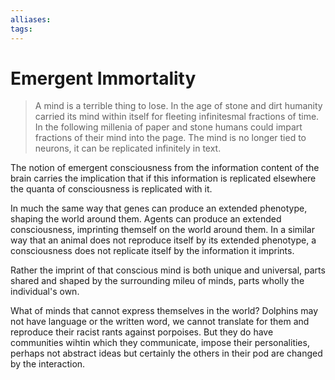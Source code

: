 ```yaml
---
alliases:
tags:
---
```


# Emergent Immortality

> A mind is a terrible thing to lose. In the age of stone and dirt humanity carried its mind within itself for fleeting infinitesmal fractions of time. In the following millenia of paper and stone humans could impart fractions of their mind into the page. The mind is no longer tied to neurons, it can be replicated infinitely in text.

The notion of emergent consciousness from the information content of the brain carries the implication that if this information is replicated elsewhere the quanta of consciousness is replicated with it. 

In much the same way that genes can produce an extended phenotype, shaping the world around them. Agents can produce an extended consciousness, imprinting themself on the world around them. In a similar way that an animal does not reproduce itself by its extended phenotype, a consciousness does not replicate itself by the information it imprints. 

Rather the imprint of that conscious mind is both unique and universal, parts shared and shaped by the surrounding mileu of minds, parts wholly the individual's own. 

What of minds that cannot express themselves in the world? Dolphins may not have language or the written word, we cannot translate for them and reproduce their racist rants against porpoises. But they do have communities wihtin which they communicate, impose their personalities, perhaps not abstract ideas but certainly the others in their pod are changed by the interaction. 